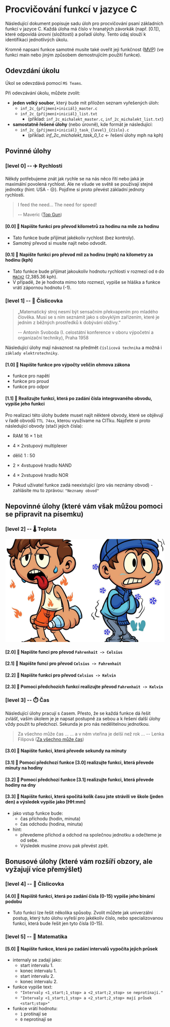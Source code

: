# Procvičování funkcí v jazyce C

Následující dokument popisuje sadu úloh pro procvičování psaní základních funkcí v jazyce C.
Každá úloha má číslo v hranatých závorkák (např. [0.1]), které odpovídá úrovni (složitosti)
a pořadí úlohy. Tento údaj slouží k identifikaci jednotlivých úkolu.

Kromně napsani funkce samotné musíte také oveřit jeji funkčnost ([MVP](https://pixelfield.cz/blog/mvp-co-to-znamena-a-proc-je-to-dulezity-pro-vas-byzny/))
(ve funkci main nebo jiným způsobem demostrujícím použití funkce).

## Odevzdání úkolu

Úkol se odevzdává pomocí `MS Teams`.

Při odevzávání úkolu, můžete zvolit:

- **jeden velký soubor**, který bude mít přiložen seznam vyřešených úloh:
  - `inf_2c_{příjmení+iniciál}_master.c`
  - `inf_2c_{příjmení+iniciál}_list.txt`
    - (příklad: `inf_2c_michalekt_master.c`, `inf_2c_michalekt_list.txt`)
- **samostatně řešené úlohy** (nebo úrovně), kde formát je následující:
  - `inf_2c_{příjmení+iniciál}_task_{level}_{číslo}.c`
    - (příklad: _inf\_2c\_michalekt\_task\_0\_1.c_ <- řešení úlohy mph na kph)

## Povinné úlohy

### [level 0] -- ✈️ Rychlosti

Někdy potřebujeme znát jak rychle se na nás něco řítí nebo jaká je maximální povolená rychlost.
Ale ne všude ve světě se používají stejné jednotky (hint: USA - 😒). Pojďme si proto převést
základní jednoty rychlosti.

> I feed the need... The need for speed!
>
> -- Maveric ([Top Gun](https://www.youtube.com/watch?v=4PzpztFJZ))

#### [0.0] 📗 Napište funkci pro převod kilometrů za hodinu na míle za hodinu

- Tato funkce bude příjímat jakékoliv rychlost (bez kontroly).
- Samotný převod si musíte najít nebo odvodit.

#### [0.1] 📗 Napište funkci pro převod mil za hodinu (mph) na kilometry za hodinu (kph)

- Tato funkce bude příjímat jakoukoliv hodnotu rychlosti v rozmezí
od `0` do [`MACH2`](https://jalopnik.com/be-the-coolest-pilot-in-the-sky-in-this-supersonic-figh-1847868163) (2,385.36 kph).
- V případě, že je hodnota mimo toto rozmezí, vypíše se hláška a funkce vrátí zápornou hodnotu (-1).

### [level 1] -- 🤖 Číslicovka

> „Matematický stroj nesmí být sensačním překvapením pro mladého člověka.
> Musí se s ním seznámit jako s obvyklým zařízením, které je jedním z běžných
> prostředků k dobývání obživy.“
>
> -- Antonín Svoboda (I. celostátní konference v oboru výpočetní a organizační techniky), Praha 1958

Následující úlohy mají návaznost na předmět `číslicová technika` a možná i `základy elektrotechniky`.

#### [1.0] 📗 Napište funkce pro výpočty veličin ohmova zákona

- funkce pro napětí
- funkce pro proud
- funkce pro odpor

#### [1.1] 📗 Realizujte funkci, která po zadání čísla integrovaného obvodu, vypíše jeho funkci

Pro realizaci této úlohy budete muset najít některé obvody, které se objěvují v řadě obvodů `TTL 74xx`, kterou využívame na CITku.
Najďete si proto následující obvody (stačí jejich čísla):

- RAM 16 × 1 bit
- 4 × 2vstupový multiplexer
- dělič 1 : 50
- 2 × 4vstupové hradlo NAND
- 4 × 2vstupové hradlo NOR

- Pokud uživatel funkce zadá neexistující (pro vás neznámy obvod) - zahlásíte mu to zprávou: `"Neznamy obvod"`

## Nepovinné úlohy (které vám však můžou pomoci se připravit na písemku)

### [level 2] -- 🌡️ Teplota

![Image](hotcold.jpeg)

#### [2.0] 📘 Napište funci pro převod `Fahrenhait -> Celsius`

#### [2.1] 📘 Napište funci pro převod `Celsius -> Fahrenhait`

#### [2.2] 📘 Napište funkci pro převod `Celsius -> Kelvin`

#### [2.3] 📙 Pomoci předchozích funkcí realizujte převod `Fahrenhait -> Kelvin`

### [level 3] -- ⏱️ Čas

Následující úlohy pracují s časem. Přesto, že se každá funkce dá řešit zvlášť, vaším úkolem je je napsat postupně
za sebou a k řešení další úlohy vždy použít tu předchozí. Sekunda je pro nás nedělitelnou jednotkou.

> Za všechno může čas ...
> ... a v něm vteřina je delší než rok ...
> -- Lenka Filipová ([Za všechno může čas](https://www.youtube.com/watch?v=mcS2hq15BgE&t=40s))

#### [3.0] 📘 Napište funkci, která převede sekundy na minuty

#### [3.1] 📘 Pomocí předchozí funkce [3.0] realizujte funkci, která převede minuty na hodiny

#### [3.2] 📘 Pomocí předchozí funkce [3.1] realizujte funkci, která převede hodiny na dny

#### [3.3] 📘 Napište funkci, která spočítá kolik času jste strávili ve škole (jeden den) a výsledek vypíše jako [HH:mm]

- jako vstup funkce bude:
  - čas příchodu (hodin, minuta)
  - čas odchodu (hodina, minuta)
- hint:
  - převedeme příchod a odchod na společnou jednotku a odečteme je od sebe.
  - Výsledek musíme znovu pak převést zpět.

## Bonusové úlohy (které vám rozšíří obzory, ale vyžajují více přemýšlet)

### [level 4] -- 🤖 Číslicovka

#### [4.0] 📙 Napiště funkci, která po zadání čísla (0-15) vypíše jeho binární podobu

- Tuto funkci lze řešit několika spůsoby. Zvolit můžete jak univerzální postup, který tuto
úlohu vyřeší pro jakékoliv číslo, nebo specializovanou funkci, která bude řešit jen
tyto čísla (0-15).

### [level 5] -- 🧮 Matematika

#### [5.0] 📙 Napište funkce, která po zadání intervalů vypočíta jejich průsek

- internaly se zadají jako:
  - start intervalu 1.
  - konec intervalu 1.
  - start intervalu 2.
  - konec intervalu 2.
- funkce vypíše text:
  - `"Intervaly <1_start;1_stop> a <2_start;2_stop> se neprotínají."`
  - `"Intervaly <1_start;1_stop> a <2_start;2_stop> mají průsek <start;stop>"`
- funkce vrátí hodnotu:
  - `1` protínají se
  - `0` neprotínají se
